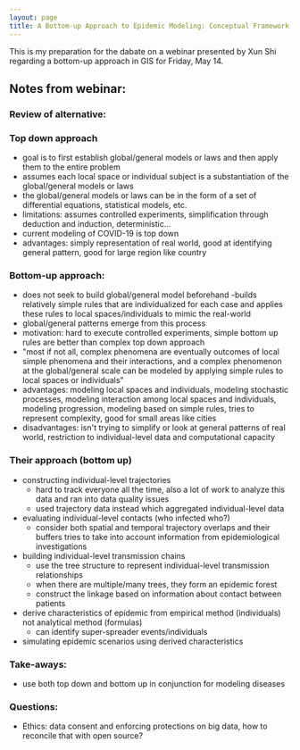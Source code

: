 ```yaml
---
layout: page
title: A Bottom-up Approach to Epidemic Modeling: Conceptual Framework, Implementation, and Case Study by Xun Shi and Meifang Li
---
```


This is my preparation for the dabate on a webinar presented by Xun Shi regarding a bottom-up approach in GIS for Friday, May 14.

## Notes from webinar:

### Review of alternative:
### Top down approach
  - goal is to first establish global/general models or laws and then apply them to the entire problem
  - assumes each local space or individual subject is a substantiation of the global/general models or laws
  - the global/general models or laws can be in the form of a set of differential equations, statistical models, etc.
  - limitations: assumes controlled experiments, simplification through deduction and induction, deterministic...
  - current modeling of COVID-19 is top down
  - advantages: simply representation of real world, good at identifying general pattern, good for large region like country

### Bottom-up approach:
  - does not seek to build global/general model beforehand
    -builds relatively simple rules that are individualized for each case and applies these rules to local spaces/individuals to mimic the real-world
  - global/general patterns emerge from this process
  - motivation: hard to execute controlled experiments, simple bottom up rules are better than complex top down approach
  - "most if not all, complex phenomena are eventually outcomes of local simple phenomena and their interactions, and a complex phenomenon at the global/general scale can be modeled by applying simple rules to local spaces or individuals"
  - advantages: modeling local spaces and individuals, modeling stochastic processes, modeling interaction among local spaces and individuals, modeling progression, modeling based on simple rules, tries to represent complexity, good for small areas like cities
  - disadvantages: isn't trying to simplify or look at general patterns of real world, restriction to individual-level data and computational capacity

### Their approach (bottom up)
  - constructing individual-level trajectories
    - hard to track everyone all the time, also a lot of work to analyze this data and ran into data quality issues
    - used trajectory data instead which aggregated individual-level data
  - evaluating individual-level contacts (who infected who?)
    - consider both spatial and temporal trajectory overlaps and their buffers
    tries to take into account information from epidemiological investigations
  - building individual-level transmission chains
    - use the tree structure to represent individual-level transmission relationships
    - when there are multiple/many trees, they form an epidemic forest
    - construct the linkage based on information about contact between patients
  - derive characteristics of epidemic from empirical method (individuals) not analytical method (formulas)
    - can identify super-spreader events/individuals
  - simulating epidemic scenarios using derived characteristics

### Take-aways:
  - use both top down and bottom up in conjunction for modeling diseases


### Questions:
  - Ethics: data consent and enforcing protections on big data, how to reconcile that with open source?
